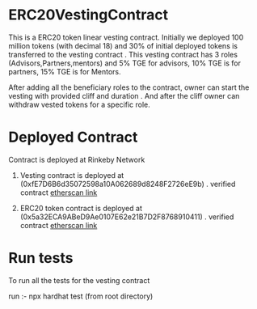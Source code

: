 # ERC20VestingContract

This is a ERC20 token linear vesting contract. Initially we deployed 100 million tokens (with decimal 18) and 30% of initial deployed tokens is transferred to the vesting contract . This vesting contract has 3 roles (Advisors,Partners,mentors) and 5% TGE for advisors, 10% TGE is for partners, 15% TGE is for Mentors.

After adding all the beneficiary roles to the contract, owner can start the vesting with provided cliff and duration . And after the cliff owner can withdraw vested tokens for a specific role. 


# Deployed Contract 

Contract is deployed at Rinkeby Network

1) Vesting contract is deployed at (0xfE7D6B6d35072598a10A062689d8248F2726eE9b) . verified contract [etherscan link](https://rinkeby.etherscan.io/address/0xfE7D6B6d35072598a10A062689d8248F2726eE9b#code)

2) ERC20 token contract is deployed at (0x5a32ECA9ABeD9Ae0107E62e21B7D2F8768910411) . verified contract [etherscan link](https://rinkeby.etherscan.io/address/0x5a32ECA9ABeD9Ae0107E62e21B7D2F8768910411#code)

# Run tests

To run all the tests for the vesting contract 

run :- npx hardhat test (from root directory)
